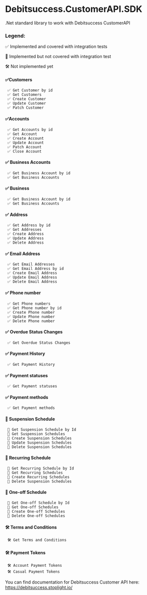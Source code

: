 # Debitsuccess.CustomerAPI.SDK
.Net standard library to work with Debitsuccess CustomerAPI
### Legend:

✅ Implemented and covered with integration tests

🔰 Implemented but not covered with integration test

🛠 Not implemented yet


#### ✅Customers
     ✅ Get Customer by id     
     ✅ Get Customers     
     ✅ Create Customer     
     ✅ Update Customer     
     ✅ Patch Customer

#### ✅Accounts
     ✅ Get Accounts by id     
     ✅ Get Account     
     ✅ Create Account     
     ✅ Update Account     
     ✅ Patch Account     
     ✅ Close Account
     
#### ✅ Business Accounts
     ✅ Get Business Account by id     
     ✅ Get Business Accounts
     
#### ✅ Business
     ✅ Get Business Account by id     
     ✅ Get Business Accounts
     
#### ✅ Address
     ✅ Get Address by id     
     ✅ Get Addresses     
     ✅ Create Address     
     ✅ Update Address     
     ✅ Delete Address

#### ✅ Email Address
     ✅ Get Email Addresses     
     ✅ Get Email Address by id     
     ✅ Create Email Address     
     ✅ Update Email Address     
     ✅ Delete Email Address

#### ✅ Phone number
     ✅ Get Phone numbers     
     ✅ Get Phone number by id     
     ✅ Create Phone number     
     ✅ Update Phone number     
     ✅ Delete Phone number

#### ✅ Overdue Status Changes
     ✅ Get Overdue Status Changes

#### ✅ Payment History
     ✅ Get Payment History

#### ✅ Payment statuses
     ✅ Get Payment statuses

#### ✅ Payment methods
     ✅ Get Payment methods

#### 🔰 Suspension Schedule
     🔰 Get Suspension Schedule by Id
     🔰 Get Suspension Schedules
     🔰 Create Suspension Schedules
     🔰 Update Suspension Schedules
     🔰 Delete Suspension Schedules

#### 🔰 Recurring Schedule
     🔰 Get Recurring Schedule by Id
     🔰 Get Recurring Schedules
     🔰 Create Recurring Schedules
     🔰 Delete Suspension Schedules

#### 🔰 One-off Schedule
     🔰 Get One-off Schedule by Id
     🔰 Get One-off Schedules
     🔰 Create One-off Schedules
     🔰 Delete One-off Schedules

#### 🛠 Terms and Conditions
     🛠 Get Terms and Conditions

#### 🛠 Payment Tokens
     🛠 Account Payment Tokens
     🛠 Casual Payment Tokens
     
You can find documentation for Debitsuccess Customer API here: https://debitsuccess.stoplight.io/
